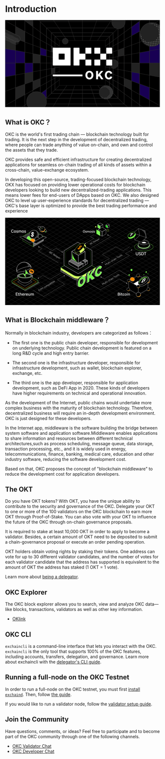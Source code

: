 # Introduction
![Welcome to the OKC](../img/okc2022poster.png)

## What is OKC？

OKC is the world's first trading chain — blockchain technology built for trading. It is the next step in the development of decentralized trading, where people can trade anything of value on-chain, and own and control the assets that they trade.

OKC provides safe and efficient infrastructure for creating decentralized applications for seamless on-chain trading of all kinds of assets within a cross-chain, value-exchange ecosystem.

In developing this open-source, trading-focused blockchain technology, OKX has focused on providing lower operational costs for blockchain developers looking to build new decentralized-trading applications. This means lower fees for end-users of DApps based on OKC. We also designed OKC to level up user-experience standards for decentralized trading — OKC's base layer is optimized to provide the best trading performance and experience


![OKC multichain framework](../img/okc2022ibc.png)
## What is Blockchain middleware？
Normally in blockchain industry, developers are categorized as follows： 

* The first one is the public chain developer, responsible for development on underlying technology. Public chain development is featured on a long R&D cycle and high entry barrier.

* The second one is the infrastructure developer, responsible for  infrastructure development, such as wallet, blockchain explorer, exchange, etc.

* The third one is the app developer, responsible for application development, such as DeFi App in 2020. These kinds of developers have higher requirements on technical and operational innovation.

As the development of the Internet, public chains would undertake more complex business with the maturity of blockchain technology. Therefore, decentralized business will require an in-depth development environment. OKC is just designed for these developers.

In the Internet app, middleware is the software building the bridge between system software and application software.Middleware enables applications to share information and resources between different technical architectures,such as process scheduling, message queue, data storage, transaction processing, etc., and it is widely used in energy, telecommunications, finance, banking, medical care, education and other industry software, reducing the software development cost.

Based on that, OKC proposes the concept of "blockchain middleware" to reduce the development cost for application developers.


## The OKT

Do you have OKT tokens? With OKT, you have the unique ability to contribute to the security and governance of the OKC. Delegate your OKT to one or more of the 100 validators on the OKC blockchain to earn more OKT through Proof-of-Stake. You can also vote with your OKT to influence the future of the OKC through on-chain governance proposals.


It is required to stake at least 10,000 OKT in order to apply to become a validator. Besides, a certain amount of OKT need to be deposited to submit a chain-governance proposal or execute an order pending operation.


OKT holders obtain voting rights by staking their tokens. One address can vote for up to 30 different validator candidates, and the number of votes for each validator candidate that the address has supported is equivalent to the amount of OKT the address has staked (1 OKT = 1 vote).


Learn more about [being a delegator](../delegators/delegators-faq.html).



## OKC Explorer

The OKC block explorer allows you to search, view and analyze OKC data—like blocks, transactions, validators as well as other key information.

* [OKlink](https://www.oklink.com)


## OKC CLI

`exchaincli` is a command-line interface that lets you interact with the OKC. `exchaincli` is the only tool that supports 100% of the OKC features, including accounts, transfers, delegation, and governance. Learn more about exchaincli with the [delegator's CLI guide](../delegators/delegators-guide-cli.html).

## Running a full-node on the OKC Testnet

In order to run a full-node on the OKC testnet, you must first [install `exchaind`](../getting-start/install-okc.html). Then, follow [the guide](../getting-start/install-okc.html).

If you would like to run a validator node, follow the [validator setup guide](../validators/validators-guide-cli.html).

## Join the Community

Have questions, comments, or ideas? Feel free to participate and to become part of the OKC community through one of the following channels.

* [OKC Validator Chat](https://t.me/joinchat/HuUCNktBLftzEY1fZPStkw)
* [OKC Developer Chat](https://t.me/okchaintech)



